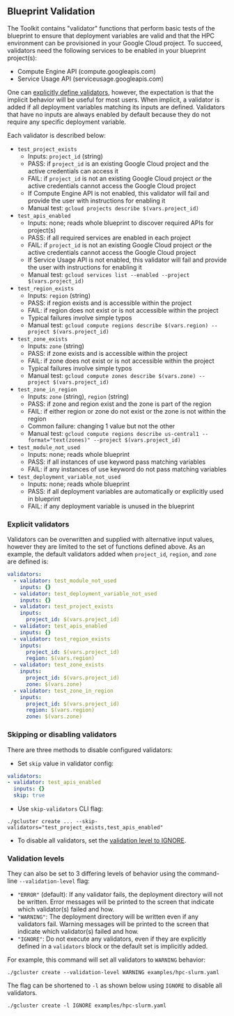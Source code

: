 ## Blueprint Validation

The Toolkit contains "validator" functions that perform basic tests of
the blueprint to ensure that deployment variables are valid and that the HPC
environment can be provisioned in your Google Cloud project. To succeed,
validators need the following services to be enabled in your blueprint
project(s):

* Compute Engine API (compute.googleapis.com)
* Service Usage API (serviceusage.googleapis.com)

One can [explicitly define validators](#explicit-validators), however, the
expectation is that the implicit behavior will be useful for most users. When
implicit, a validator is added if all deployment variables matching its inputs
are defined. Validators that have no inputs are always enabled by default
because they do not require any specific deployment variable.

Each validator is described below:

* `test_project_exists`
  * Inputs: `project_id` (string)
  * PASS: if `project_id` is an existing Google Cloud project and the active
    credentials can access it
  * FAIL: if `project_id` is not an existing Google Cloud project _or_ the
    active credentials cannot access the Google Cloud project
  * If Compute Engine API is not enabled, this validator will fail and provide
    the user with instructions for enabling it
  * Manual test: `gcloud projects describe $(vars.project_id)`
* `test_apis_enabled`
  * Inputs: none; reads whole blueprint to discover required APIs for project(s)
  * PASS: if all required services are enabled in each project
  * FAIL: if `project_id` is not an existing Google Cloud project _or_ the
    active credentials cannot access the Google Cloud project
  * If Service Usage API is not enabled, this validator will fail and provide
    the user with instructions for enabling it
  * Manual test: `gcloud services list --enabled --project $(vars.project_id)`
* `test_region_exists`
  * Inputs: `region` (string)
  * PASS: if region exists and is accessible within the project
  * FAIL: if region does not exist or is not accessible within the project
  * Typical failures involve simple typos
  * Manual test: `gcloud compute regions describe $(vars.region) --project $(vars.project_id)`
* `test_zone_exists`
  * Inputs: `zone` (string)
  * PASS: if zone exists and is accessible within the project
  * FAIL: if zone does not exist or is not accessible within the project
  * Typical failures involve simple typos
  * Manual test: `gcloud compute zones describe $(vars.zone) --project $(vars.project_id)`
* `test_zone_in_region`
  * Inputs: `zone` (string), `region` (string)
  * PASS: if zone and region exist and the zone is part of the region
  * FAIL: if either region or zone do not exist or the zone is not within the
    region
  * Common failure: changing 1 value but not the other
  * Manual test: `gcloud compute regions describe us-central1 --format="text(zones)" --project $(vars.project_id)`
* `test_module_not_used`
  * Inputs: none; reads whole blueprint
  * PASS: if all instances of use keyword pass matching variables
  * FAIL: if any instances of use keyword do not pass matching variables
* `test_deployment_variable_not_used`
  * Inputs: none; reads whole blueprint
  * PASS: if all deployment variables are automatically or explicitly used in
    blueprint
  * FAIL: if any deployment variable is unused in the blueprint

### Explicit validators

Validators can be overwritten and supplied with alternative input values,
however they are limited to the set of functions defined above. As an example,
the default validators added when `project_id`, `region`, and `zone` are defined
is:

```yaml
validators:
  - validator: test_module_not_used
    inputs: {}
  - validator: test_deployment_variable_not_used
    inputs: {}
  - validator: test_project_exists
    inputs:
      project_id: $(vars.project_id)
  - validator: test_apis_enabled
    inputs: {}
  - validator: test_region_exists
    inputs:
      project_id: $(vars.project_id)
      region: $(vars.region)
  - validator: test_zone_exists
    inputs:
      project_id: $(vars.project_id)
      zone: $(vars.zone)
  - validator: test_zone_in_region
    inputs:
      project_id: $(vars.project_id)
      region: $(vars.region)
      zone: $(vars.zone)
```

### Skipping or disabling validators

There are three methods to disable configured validators:

* Set `skip` value in validator config:

```yaml
validators:
- validator: test_apis_enabled
  inputs: {}
  skip: true
```

* Use `skip-validators` CLI flag:

```shell
./gcluster create ... --skip-validators="test_project_exists,test_apis_enabled"
```

* To disable all validators, set the [validation level to IGNORE](#validation-levels).

### Validation levels

They can also be set to 3 differing levels of behavior using the command-line
`--validation-level` flag:

* `"ERROR"` (default): If any validator fails, the deployment directory will not be
  written. Error messages will be printed to the screen that indicate which
  validator(s) failed and how.
* `"WARNING"`: The deployment directory will be written even if any
  validators fail. Warning messages will be printed to the screen that indicate
  which validator(s) failed and how.
* `"IGNORE"`: Do not execute any validators, even if they are explicitly defined
  in a `validators` block or the default set is implicitly added.

For example, this command will set all validators to `WARNING` behavior:

```shell
./gcluster create --validation-level WARNING examples/hpc-slurm.yaml
```

The flag can be shortened to `-l` as shown below using `IGNORE` to disable all
validators.

```shell
./gcluster create -l IGNORE examples/hpc-slurm.yaml
```
